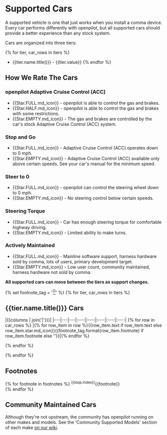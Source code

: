 # Supported Cars

A supported vehicle is one that just works when you install a comma device. Every car performs differently with openpilot, but all supported cars should provide a better experience than any stock system.

Cars are organized into three tiers:

{% for tier, car_rows in tiers %}
- {{tier.name.title()}} - {{tier.value}}
{% endfor %}

How We Rate The Cars
---

### openpilot Adaptive Cruise Control (ACC)
- {{Star.FULL.md_icon}} - openpilot is able to control the gas and brakes.
- {{Star.HALF.md_icon}} - openpilot is able to control the gas and brakes with some restrictions.
- {{Star.EMPTY.md_icon}} - The gas and brakes are controlled by the car's stock Adaptive Cruise Control (ACC) system.

### Stop and Go
- {{Star.FULL.md_icon}} - Adaptive Cruise Control (ACC) operates down to 0 mph.
- {{Star.EMPTY.md_icon}} - Adaptive Cruise Control (ACC) available only above certain speeds. See your car's manual for the minimum speed.

### Steer to 0
- {{Star.FULL.md_icon}} - openpilot can control the steering wheel down to 0 mph.
- {{Star.EMPTY.md_icon}} - No steering control below certain speeds.

### Steering Torque
- {{Star.FULL.md_icon}} - Car has enough steering torque for comfortable highway driving.
- {{Star.EMPTY.md_icon}} - Limited ability to make turns.

### Actively Maintained
- {{Star.FULL.md_icon}} - Mainline software support, harness hardware sold by comma, lots of users, primary development target.
- {{Star.EMPTY.md_icon}} - Low user count, community maintained, harness hardware not sold by comma.

**All supported cars can move between the tiers as support changes.**

{% set footnote_tag = '[<sup>{}</sup>](#Footnotes)' %}
{% for tier, car_rows in tiers %}
## {{tier.name.title()}} Cars

|{{columns | join('|')}}|
|---|---|---|:---:|:---:|:---:|:---:|:---:|
{% for row in car_rows %}
|{% for row_item in row %}{{row_item.text if row_item.text else row_item.star.md_icon}}{{footnote_tag.format(row_item.footnote) if row_item.footnote else ''}}|{% endfor %}

{% endfor %}

{% endfor %}

## Footnotes
{% for footnote in footnotes %}
<sup>{{loop.index}}</sup>{{footnote}} <br />
{% endfor %}

## Community Maintained Cars
Although they're not upstream, the community has openpilot running on other makes and models. See the 'Community Supported Models' section of each make [on our wiki](https://wiki.comma.ai/).
